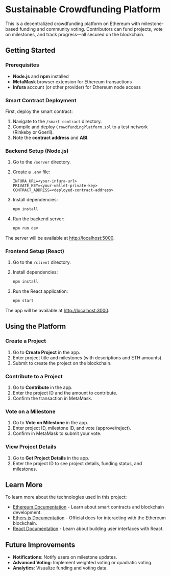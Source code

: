 # Sustainable Crowdfunding Platform

This is a decentralized crowdfunding platform on Ethereum with milestone-based funding and community voting. Contributors can fund projects, vote on milestones, and track progress—all secured on the blockchain.

## Getting Started

### Prerequisites

- **Node.js** and **npm** installed
- **MetaMask** browser extension for Ethereum transactions
- **Infura** account (or other provider) for Ethereum node access

### Smart Contract Deployment

First, deploy the smart contract:

1. Navigate to the `/smart-contract` directory.
2. Compile and deploy `CrowdfundingPlatform.sol` to a test network (Rinkeby or Goerli).
3. Note the **contract address** and **ABI**.

### Backend Setup (Node.js)

1. Go to the `/server` directory.
2. Create a `.env` file:

    ```plaintext
    INFURA_URL=<your-infura-url>
    PRIVATE_KEY=<your-wallet-private-key>
    CONTRACT_ADDRESS=<deployed-contract-address>
    ```

3. Install dependencies:

    ```bash
    npm install
    ```

4. Run the backend server:

    ```bash
    npm run dev
    ```

The server will be available at [http://localhost:5000](http://localhost:5000).

### Frontend Setup (React)

1. Go to the `/client` directory.
2. Install dependencies:

    ```bash
    npm install
    ```

3. Run the React application:

    ```bash
    npm start
    ```

The app will be available at [http://localhost:3000](http://localhost:3000).

## Using the Platform

### Create a Project

1. Go to **Create Project** in the app.
2. Enter project title and milestones (with descriptions and ETH amounts).
3. Submit to create the project on the blockchain.

### Contribute to a Project

1. Go to **Contribute** in the app.
2. Enter the project ID and the amount to contribute.
3. Confirm the transaction in MetaMask.

### Vote on a Milestone

1. Go to **Vote on Milestone** in the app.
2. Enter project ID, milestone ID, and vote (approve/reject).
3. Confirm in MetaMask to submit your vote.

### View Project Details

1. Go to **Get Project Details** in the app.
2. Enter the project ID to see project details, funding status, and milestones.

## Learn More

To learn more about the technologies used in this project:

- [Ethereum Documentation](https://ethereum.org/developers/) - Learn about smart contracts and blockchain development.
- [Ethers.js Documentation](https://docs.ethers.io/) - Official docs for interacting with the Ethereum blockchain.
- [React Documentation](https://reactjs.org/docs/getting-started.html) - Learn about building user interfaces with React.

## Future Improvements

- **Notifications**: Notify users on milestone updates.
- **Advanced Voting**: Implement weighted voting or quadratic voting.
- **Analytics**: Visualize funding and voting data.


